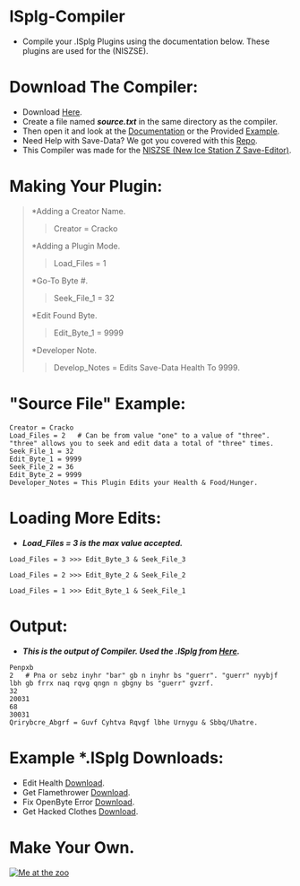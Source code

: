# ISplg-Compiler
- Compile your .ISplg Plugins using the documentation below. These plugins are used for the (NISZSE).

# Download The Compiler:
- Download [Here](https://github.com/Cracko298/ISplg-Compiler/blob/main/ISplg-Compiler.exe?raw=true).
- Create a file named ***source.txt*** in the same directory as the compiler.
- Then open it and look at the [Documentation](https://github.com/Cracko298/ISplg-Compiler#making-your-plugin) or the Provided [Example](https://github.com/Cracko298/ISplg-Compiler/blob/main/README.md#source-file-example).
- Need Help with Save-Data? We got you covered with this [Repo](https://github.com/ISZ-Hacker-Group/Ice-Station-Z-Save-Editing).
- This Compiler was made for the [NISZSE (New Ice Station Z Save-Editor)](https://github.com/Cracko298/NISZSE).


# Making Your Plugin:

> *Adding a Creator Name.
>> Creator = Cracko
>
> *Adding a Plugin Mode.
>> Load_Files = 1
>
> *Go-To Byte #.
>> Seek_File_1 = 32
>
> *Edit Found Byte.
>> Edit_Byte_1 = 9999
>
> *Developer Note.
>> Develop_Notes = Edits Save-Data Health To 9999.

# "Source File" Example:
```
Creator = Cracko
Load_Files = 2   # Can be from value "one" to a value of "three". "three" allows you to seek and edit data a total of "three" times.
Seek_File_1 = 32
Edit_Byte_1 = 9999
Seek_File_2 = 36
Edit_Byte_2 = 9999
Developer_Notes = This Plugin Edits your Health & Food/Hunger.
```

# Loading More Edits:
- ***Load_Files = 3 is the max value accepted.***

```
Load_Files = 3 >>> Edit_Byte_3 & Seek_File_3
```
```
Load_Files = 2 >>> Edit_Byte_2 & Seek_File_2
```
```
Load_Files = 1 >>> Edit_Byte_1 & Seek_File_1
```

# Output:
- ***This is the output of Compiler. Used the .ISplg from [Here](https://github.com/Cracko298/ISplg-Compiler/blob/main/README.md#source-file-example).***
```
Penpxb
2   # Pna or sebz inyhr "bar" gb n inyhr bs "guerr". "guerr" nyybjf lbh gb frrx naq rqvg qngn n gbgny bs "guerr" gvzrf.
32
20031
68
30031
Qrirybcre_Abgrf = Guvf Cyhtva Rqvgf lbhe Urnygu & Sbbq/Uhatre.
```

# Example *.ISplg Downloads:
- Edit Health [Download](https://github.com/Cracko298/ISplg-Compiler/releases/download/v1.1/health.ISplg).
- Get Flamethrower [Download](https://github.com/Cracko298/ISplg-Compiler/releases/download/v1.1/flame.ISplg).
- Fix OpenByte Error [Download](https://github.com/Cracko298/ISplg-Compiler/releases/download/v1.1/error.ISplg).
- Get Hacked Clothes [Download](https://github.com/Cracko298/ISplg-Compiler/releases/download/v1.1/clothes.ISplg).

# Make Your Own.
[![Me at the zoo](https://youtube-md.vercel.app/RD2yW7iVvDM/640/360)](https://www.youtube.com/watch?v=RD2yW7iVvDM)
